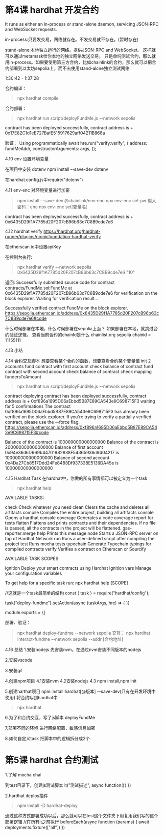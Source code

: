 
# 第4课 hardhat 开发合约
It runs as either an in-process or stand-alone daemon, servicing JSON-RPC and WebSocket requests.

in-process:只要发交易，网络就存在。不发交易就不存在。(暂时存在)

stand-alone:本地独立运行的网络。提供JSON-RPC and WebSocket。
这样就可以通过metamask给你本地的独立网络发送交易。
只是单纯测试合约，那么就用in-process。如果要使用第三方合约，比如chainlink的合约，那么就可以把合约部署到以太坊sepolia上，而不去使用stand-alone独立测试网络


1:30:42 - 1:37:28

合约编译：
>npx hardhat compile

合约部署：
>npx hardhat run script/deployFundMe.js --network sepolia


contract has been deployed successfully, contract address is + 0x17E82C1d1eE727BafE515917629aff04211B868a

验证：
Using programmatically
await hre.run("verify:verify", {
        address: fundMeAddr,
        constructorArguments: args,
    });


4.10 env
设置环境变量

在项目中安装 dotenv
npm install --save-dev dotenv

在hardhat.config.js中require("dotenv")


4.11 env-enc
对环境变量进行加密
>npm install --save-dev @chainlink/env-enc
>npx env-enc set-pw   输入密码：enc
>npx env-enc set[变量名]

contract has been deployed successfully, contract address is + 0x6435D29f1A7785d20F207cB96b63c7C8B9cde7e6


4.12 hardhat verify
https://hardhat.org/hardhat-runner/plugins/nomicfoundation-hardhat-verify

在etherscan.io中设置apiKey

在控制台执行:
>npx hardhat verify --network sepolia 0x6435D29f1A7785d20F207cB96b63c7C8B9cde7e6 "10"

返回:
Successfully submitted source code for contract
contracts/FundMe.sol:FundMe at 0x6435D29f1A7785d20F207cB96b63c7C8B9cde7e6
for verification on the block explorer. Waiting for verification result...

Successfully verified contract FundMe on the block explorer.
https://sepolia.etherscan.io/address/0x6435D29f1A7785d20F207cB96b63c7C8B9cde7e6#code

什么时候部署在本地，什么时候部署在sepolia上面？
如果部署在本地，就跳过合约验证逻辑。
查看当前合约的chainId是什么 chainlist.org
sepolia chainid = 11155111



4.13 小结

4.14 合约交互脚本
想要查看某个合约的函数，想要查看合约某个变量值
init 2 accounts
fund contract with first account
check balance of contract
fund contract with second account
check balance of contract
check mapping fundersToAmount

>npx hardhat run script/deployFundMe.js --network sepolia

contract deploying
contract has been deployed successfully, contract address is + 0xf896a1695D06aEbbd5B87E89CA543e9C698715F3
waiting for 5 confirmations
The contract 0xf896a1695D06aEbbd5B87E89CA543e9C698715F3 has already been verified on the block explorer. If you're trying to verify a partially verified contract, please use the --force flag.
https://sepolia.etherscan.io/address/0xf896a1695D06aEbbd5B87E89CA543e9C698715F3#code

Balance of the contract is 100000000000000000
Balance of the contract is 200000000000000000
Balance of first account 0x94e36d6D669b44701982838F54365936d9404217 is 100000000000000000
Balance of second account 0x4Da27Cb8517Ddd24Fe8488Df937338E5136DA45e is 100000000000000000


4.15 Hardhat Task
在hardhat中，你做的所有事情都可以被定义为一个task

>npx hardhat help

AVAILABLE TASKS:

  check                 Check whatever you need
  clean                 Clears the cache and deletes all artifacts
  compile               Compiles the entire project, building all artifacts
  console               Opens a hardhat console
  coverage              Generates a code coverage report for tests
  flatten               Flattens and prints contracts and their dependencies. If no file is passed, all the contracts in the project will be flattened.
  gas-reporter:merge 
  help                  Prints this message
  node                  Starts a JSON-RPC server on top of Hardhat Network
  run                   Runs a user-defined script after compiling the project
  test                  Runs mocha tests
  typechain             Generate Typechain typings for compiled contracts
  verify                Verifies a contract on Etherscan or Sourcify


AVAILABLE TASK SCOPES:

  ignition              Deploy your smart contracts using Hardhat Ignition
  vars                  Manage your configuration variables

To get help for a specific task run: npx hardhat help [SCOPE] <TASK>


//这就是一个task最简单的结构
const { task } = require("hardhat/config");

task("deploy-fundme").setAction(async (taskArgs, hre) => { })

module.exports = {}


部署、验证：
>npx hardhat deploy-fundme --network sepolia
交互：
>npx hardhat interact-fundme --network sepolia --addr [合约地址]

4.16 总结
1.安装nodejs
先安装nvm，在通过nvm安装不同版本的nodejs

2.安装vscode

3.安装git

4.创建npm项目
4.1安装nvm
4.2安装nodejs
4.3 npm install,npm init


5.创建harthat项目
npm install hardhat[@版本] --save-dev(只有在开发环境中使用)
将合约写到hardhat中

>npx hardhat

6.为了和合约交互，写了js脚本 deployFundMe

7.部署不同的环境
进行网络配置，敏感信息加密

8.如何自定义task
把脚本中的逻辑拆分成2个

# 第5课 hardhat 合约测试
1.了解 mocha chai

到test目录下，创建js测试脚本
it("测试描述", async function(){ })


2.hardhat deploy插件
>npm install -D hardhat-deploy

通过这种方式部署成功以后，那么就可以在test这个文件夹下用复用我们写的这个部署逻辑
    //在所有it之前执行
    beforeEach(async function (params) {
        await deployments.fixture(["all"])
    })